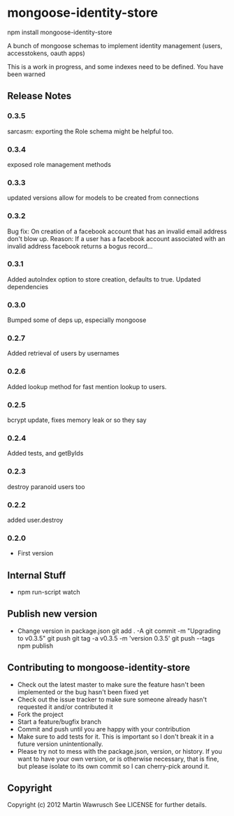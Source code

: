 mongoose-identity-store
===========================

npm install mongoose-identity-store

A bunch of mongoose schemas to implement identity management (users, accesstokens, oauth apps)

This is a work in progress, and some indexes need to be defined. You have been warned

## Release Notes
### 0.3.5
sarcasm: exporting the Role schema might be helpful too.

### 0.3.4
exposed role management methods

### 0.3.3
updated versions
allow for models to be created from connections

### 0.3.2
Bug fix: On creation of a facebook account that has an invalid email address don't blow up.
Reason: If a user has a facebook account associated with an invalid address facebook returns a bogus record...

### 0.3.1
Added autoIndex option to store creation, defaults to true. Updated dependencies

### 0.3.0
Bumped some of deps up, especially mongoose

### 0.2.7
Added retrieval of users by usernames

### 0.2.6
Added lookup method for fast mention lookup to users.

### 0.2.5
bcrypt update, fixes memory leak or so they say

### 0.2.4
Added tests, and getByIds

### 0.2.3
destroy paranoid users too

### 0.2.2
added user.destroy

### 0.2.0
* First version

## Internal Stuff

* npm run-script watch

## Publish new version

* Change version in package.json
git add . -A
git commit -m "Upgrading to v0.3.5"
git push
git tag -a v0.3.5 -m 'version 0.3.5'
git push --tags
npm publish

## Contributing to mongoose-identity-store
 
* Check out the latest master to make sure the feature hasn't been implemented or the bug hasn't been fixed yet
* Check out the issue tracker to make sure someone already hasn't requested it and/or contributed it
* Fork the project
* Start a feature/bugfix branch
* Commit and push until you are happy with your contribution
* Make sure to add tests for it. This is important so I don't break it in a future version unintentionally.
* Please try not to mess with the package.json, version, or history. If you want to have your own version, or is otherwise necessary, that is fine, but please isolate to its own commit so I can cherry-pick around it.

## Copyright

Copyright (c) 2012 Martin Wawrusch See LICENSE for
further details.


